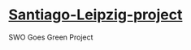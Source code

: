 # [Santiago-Leipzig-project](https://www.figma.com/file/GHq2mBw6SgthbdU6LpHdz0/BycicletONEs?node-id=0%3A1)
SWO Goes Green Project
